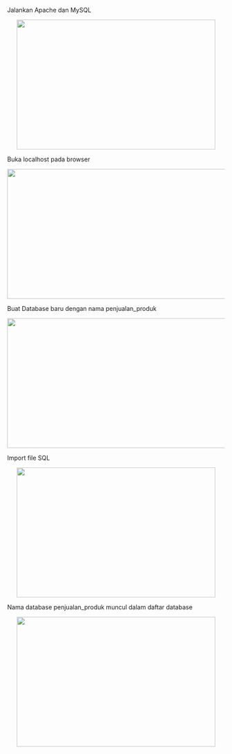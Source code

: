 Jalankan Apache dan MySQL  
<p align="center">
  <img width="460" height="300" src="https://i.imgur.com/UMtdPFF.png">
</p>

Buka localhost pada browser
<p align="center">
  <img width="660" height="300" src="https://i.imgur.com/wBQ6tiw.png">
</p>

Buat Database baru dengan nama penjualan_produk
<p align="center">
  <img width="750" height="300" src="https://i.imgur.com/ULK5zTA.png">
</p>

Import file SQL 
<p align="center">
  <img width="460" height="300" src="">
</p>

Nama database penjualan_produk muncul dalam daftar database
<p align="center">
  <img width="460" height="300" src="https://i.imgur.com/lSa7gL2.jpeg">
</p>

